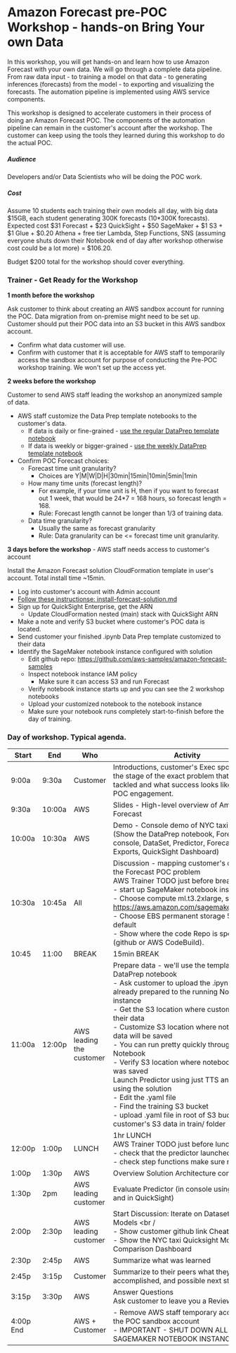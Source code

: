 # Amazon Forecast pre-POC Workshop - hands-on Bring Your own Data

In this workshop, you will get hands-on and learn how to use Amazon Forecast with your own data.  We will go through a complete data pipeline.  From raw data input - to training a model on that data - to generating inferences (forecasts) from the model - to exporting and visualizing the forecasts.  The automation pipeline is implemented using AWS service components. 

This workshop is designed to accelerate customers in their process of doing an Amazon Forecast POC.  The components of the automation pipeline can remain in the customer's account after the workshop.  The customer can keep using the tools they learned during this workshop to do the actual POC.  

##### Audience

Developers and/or Data Scientists who will be doing the POC work.

##### Cost

Assume 10 students each training their own models all day, with big data $15GB, each student generating 300K forecasts (10*300K forecasts).  Expected cost $31 Forecast + $23 QuickSight + $50 SageMaker + $1 S3 + $1 Glue + $0.20 Athena + free tier Lambda, Step Functions, SNS (assuming everyone shuts down their Notebook end of day after workshop otherwise cost could be a lot more) = $106.20.  

Budget $200 total for the workshop should cover everything.



### Trainer - Get Ready for the Workshop

**1 month before the workshop**

Ask customer to think about creating an AWS sandbox account for running the POC.  Data migration from on-premise might need to be set up.  Customer should put their POC data into an S3 bucket in this AWS sandbox account.  

- Confirm what data customer will use.  
- Confirm with customer that it is acceptable for AWS staff to temporarily access the sandbox account for purpose of conducting the Pre-POC workshop training.  We won't set up the access yet.

**2 weeks before the workshop** 

Customer to send AWS staff leading the workshop an anonymized sample of data.  

- AWS staff customize the Data Prep template notebooks to the customer's data. 
  - If data is daily or fine-grained - [use the regular DataPrep template notebook](https://github.com/aws-samples/amazon-forecast-samples/blob/master/workshops/ForecastPipeline_workshop/1.Getting_Data_Ready_nytaxi.ipynb)
  - If data is weekly or bigger-grained - [use the weekly DataPrep template notebook](https://github.com/aws-samples/amazon-forecast-samples/blob/master/workshops/ForecastPipeline_workshop/1.Getting_Data_Ready_nytaxi_weekly.ipynb)
- Confirm POC Forecast choices:  
  - Forecast time unit granularity?  
    - Choices are Y|M|W|D|H|30min|15min|10min|5min|1min
  - How many time units (forecast length)?  
    - For example, if your time unit is H, then if you want to forecast out 1 week, that would be 24*7 = 168 hours, so forecast length = 168.  
    - Rule: Forecast length cannot be longer than 1/3 of training data.
  - Data time granularity? 
    - Usually the same as forecast granularity
    - Rule: Data granularity can be <= forecast time unit granularity.

**3 days before the workshop** - AWS staff needs access to customer's account

Install the Amazon Forecast solution CloudFormation template in user's  account.  Total install time ~15min.  

- Log into customer's account with Admin account 
- [Follow these instructionse:  install-forecast-solution.md](https://github.com/aws-samples/amazon-forecast-samples/blob/master/workshops/ForecastPipeline_workshop/install-forecast-solution.md)
- Sign up for QuickSight Enterprise, get the ARN
  - Update CloudFormation nested (main) stack with QuickSight ARN
- Make a note and verify S3 bucket where customer's POC data is located.
- Send customer your finished .ipynb Data Prep template customized to their data
- Identify the SageMaker notebook instance configured with solution
  - Edit github repo:  https://github.com/aws-samples/amazon-forecast-samples
  - Inspect notebook instance IAM policy
    - Make sure it can access S3 and run Forecast
  - Verify notebook instance starts up and you can see the 2 workshop notebooks 
  - Upload your customized notebook to the notebook instance
  - Make sure your notebook runs completely start-to-finish before the day of training.





### Day of workshop.  Typical agenda.

| **Start** | **End** | Who                      | **Activity**                                                 |
| --------- | ------- | ------------------------ | ------------------------------------------------------------ |
| 9:00a     | 9:30a   | Customer                 | Introductions, customer's Exec sponsor sets the stage of the exact problem that is to be tackled and what success looks like for the POC engagement. |
| 9:30a     | 10:00a  | AWS                      | Slides - High-level overview of Amazon Forecast              |
| 10:00a    | 10:30a  | AWS                      | Demo - Console demo of NYC taxi data. <br /> (Show the DataPrep notebook, Forecast console, DataSet, Predictor, Forecast, Exports, QuickSight Dashboard) |
| 10:30a    | 10:45a  | All                      | Discussion - mapping customer's data to the Forecast POC problem<br />AWS Trainer TODO just before break: <br />- start up SageMaker notebook instance <br/>- Choose compute ml.t3.2xlarge, see https://aws.amazon.com/sagemaker/pricing/ <br/>- Choose EBS permanent storage 5GB default<br />- Show where the code Repo is specified (github or AWS CodeBuild). |
| 10:45     | 11:00   | BREAK                    | 15min BREAK                                                  |
| 11:00a    | 12:00p  | AWS leading the customer | Prepare data - we'll use the template DataPrep notebook <br />- Ask customer to upload the .ipynb you already prepared to the running Notebook instance<br />- Get the S3 location where customer keeps their data<br />- Customize S3 location where notebook data will be saved<br />- You can run pretty quickly through the Notebook<br />- Verify S3 location where notebook data was saved<br />Launch Predictor using just TTS and AutoML using the solution<br />- Edit the .yaml file<br />- Find the training S3 bucket<br />- upload .yaml file in root of S3 bucket; copy customer's S3 data in train/ folder |
| 12:00p    | 1:00p   | LUNCH                    | 1hr LUNCH<br />AWS Trainer TODO just before lunch break: <br />- check that the predictor launched<br />- check step functions make sure no errors |
| 1:00p     | 1:30p   | AWS                      | Overview Solution Architecture components                    |
| 1:30p     | 2pm     | AWS leading customer     | Evaluate Predictor (in console using Query, and in QuickSight) |
| 2:00p     | 2:30p   | AWS leading customer     | Start Discussion:  Iterate on Dataset and Models <br /<br />- Show customer github link CheatSheet<br />- Show the NYC taxi Quicksight Model Comparison Dashboard |
| 2:30p     | 2:45p   | AWS                      | Summarize what was learned                                   |
| 2:45p     | 3:15p   | Customer                 | Summarize to their peers what they learned, accomplished, and possible next steps |
| 3:15p     | 3:30p   | AWS                      | Answer Questions<br />Ask customer to leave you a Review<br /> |
| 4:00p End |         | AWS + Customer           | - Remove AWS staff temporary access to the POC sandbox account<br />- IMPORTANT - SHUT DOWN ALL SAGEMAKER NOTEBOOK INSTANCES!! |